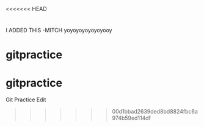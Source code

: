 <<<<<<< HEAD
#

I ADDED THIS -MITCH
yoyoyoyoyoyoyooy

 gitpractice
=======
# gitpractice

Git Practice Edit
>>>>>>> 00d1bbad2639ded8bd8824fbc6a974b59ed114df
